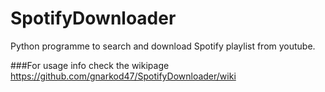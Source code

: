 # SpotifyDownloader
Python programme to search and download Spotify playlist from youtube.

###For usage info check the wikipage https://github.com/gnarkod47/SpotifyDownloader/wiki  
